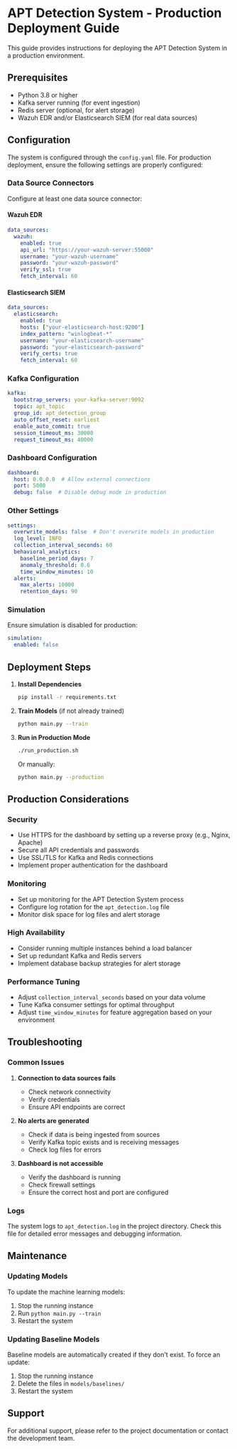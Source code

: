 # APT Detection System - Production Deployment Guide

This guide provides instructions for deploying the APT Detection System in a production environment.

## Prerequisites

- Python 3.8 or higher
- Kafka server running (for event ingestion)
- Redis server (optional, for alert storage)
- Wazuh EDR and/or Elasticsearch SIEM (for real data sources)

## Configuration

The system is configured through the `config.yaml` file. For production deployment, ensure the following settings are properly configured:

### Data Source Connectors

Configure at least one data source connector:

#### Wazuh EDR

```yaml
data_sources:
  wazuh:
    enabled: true
    api_url: "https://your-wazuh-server:55000"
    username: "your-wazuh-username"
    password: "your-wazuh-password"
    verify_ssl: true
    fetch_interval: 60
```

#### Elasticsearch SIEM

```yaml
data_sources:
  elasticsearch:
    enabled: true
    hosts: ["your-elasticsearch-host:9200"]
    index_pattern: "winlogbeat-*"
    username: "your-elasticsearch-username"
    password: "your-elasticsearch-password"
    verify_certs: true
    fetch_interval: 60
```

### Kafka Configuration

```yaml
kafka:
  bootstrap_servers: your-kafka-server:9092
  topic: apt_topic
  group_id: apt_detection_group
  auto_offset_reset: earliest
  enable_auto_commit: true
  session_timeout_ms: 30000
  request_timeout_ms: 40000
```

### Dashboard Configuration

```yaml
dashboard:
  host: 0.0.0.0  # Allow external connections
  port: 5000
  debug: false  # Disable debug mode in production
```

### Other Settings

```yaml
settings:
  overwrite_models: false  # Don't overwrite models in production
  log_level: INFO
  collection_interval_seconds: 60
  behavioral_analytics:
    baseline_period_days: 7
    anomaly_threshold: 0.6
    time_window_minutes: 10
  alerts:
    max_alerts: 10000
    retention_days: 90
```

### Simulation

Ensure simulation is disabled for production:

```yaml
simulation:
  enabled: false
```

## Deployment Steps

1. **Install Dependencies**

   ```bash
   pip install -r requirements.txt
   ```

2. **Train Models** (if not already trained)

   ```bash
   python main.py --train
   ```

3. **Run in Production Mode**

   ```bash
   ./run_production.sh
   ```

   Or manually:

   ```bash
   python main.py --production
   ```

## Production Considerations

### Security

- Use HTTPS for the dashboard by setting up a reverse proxy (e.g., Nginx, Apache)
- Secure all API credentials and passwords
- Use SSL/TLS for Kafka and Redis connections
- Implement proper authentication for the dashboard

### Monitoring

- Set up monitoring for the APT Detection System process
- Configure log rotation for the `apt_detection.log` file
- Monitor disk space for log files and alert storage

### High Availability

- Consider running multiple instances behind a load balancer
- Set up redundant Kafka and Redis servers
- Implement database backup strategies for alert storage

### Performance Tuning

- Adjust `collection_interval_seconds` based on your data volume
- Tune Kafka consumer settings for optimal throughput
- Adjust `time_window_minutes` for feature aggregation based on your environment

## Troubleshooting

### Common Issues

1. **Connection to data sources fails**
   - Check network connectivity
   - Verify credentials
   - Ensure API endpoints are correct

2. **No alerts are generated**
   - Check if data is being ingested from sources
   - Verify Kafka topic exists and is receiving messages
   - Check log files for errors

3. **Dashboard is not accessible**
   - Verify the dashboard is running
   - Check firewall settings
   - Ensure the correct host and port are configured

### Logs

The system logs to `apt_detection.log` in the project directory. Check this file for detailed error messages and debugging information.

## Maintenance

### Updating Models

To update the machine learning models:

1. Stop the running instance
2. Run `python main.py --train`
3. Restart the system

### Updating Baseline Models

Baseline models are automatically created if they don't exist. To force an update:

1. Stop the running instance
2. Delete the files in `models/baselines/`
3. Restart the system

## Support

For additional support, please refer to the project documentation or contact the development team.

